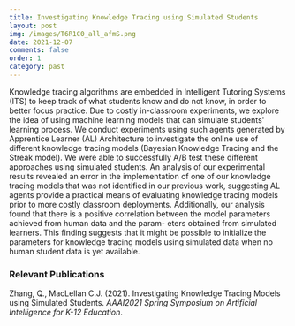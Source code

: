 ```yaml
---
title: Investigating Knowledge Tracing using Simulated Students 
layout: post
img: /images/T6R1C0_all_afmS.png
date: 2021-12-07
comments: false
order: 1
category: past
---
```


Knowledge tracing algorithms are embedded in Intelligent Tutoring Systems (ITS) 
to keep track of what students know and do not know, in order to better focus practice. 
Due to costly in-classroom experiments, we explore the idea of using machine learning
models that can simulate students' learning process. We conduct experiments using such 
agents generated by Apprentice Learner (AL) Architecture to investigate the online
use of different knowledge tracing models (Bayesian Knowledge Tracing and the
Streak model). We were able to successfully A/B test these different approaches
using simulated students. An analysis of our experimental results revealed an
error in the implementation of one of our knowledge tracing models that was not
identified in our previous work, suggesting AL agents provide a practical
means of evaluating knowledge tracing models prior to more costly classroom
deployments. Additionally, our analysis found that there is a positive
correlation between the model parameters achieved from human data and the
param- eters obtained from simulated learners. This finding suggests that it
might be possible to initialize the parameters for knowledge tracing models
using simulated data when no human student data is yet available.

### Relevant Publications

Zhang, Q., MacLellan C.J. (2021). Investigating Knowledge Tracing Models
using Simulated Students. _AAAI2021 Spring Symposium on Artificial
Intelligence for K-12 Education_. [<i class="far fa-file-pdf"></i>][zhang-aaai-2021]
[<i class="fab fa-youtube"></i>][zhang-aaai-2021-talk]

[zhang-aaai-2021-talk]: https://www.youtube.com/watch?v=a5ssnJp_EYo&list=PLCs_ylKds0dNXo8kd8eHRDZK2KbCBcL27&index=13
[zhang-aaai-2021]: /files/Investigating-Knowledge-Tracing-Models-using-Simulated-Students.pdf
